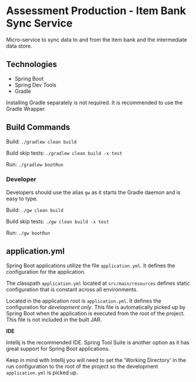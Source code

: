 # Assessment Production - Item Bank Sync Service
Micro-service to sync data to and from the item bank and the intermediate data store.

## Technologies

* Spring Boot
* Spring Dev Tools
* Gradle

Installing Gradle separately is not required.  It is recommended
to use the Gradle Wrapper.

## Build Commands

Build: ```./gradlew clean build```

Build skip tests: ```./gradlew clean build -x test```

Run: ```./gradlew bootRun```

### Developer

Developers should use the alias ```gw``` as it starts the Gradle daemon
and is easy to type.

Build: ```./gw clean build```

Build skip tests: ```./gw clean build -x test```

Run: ```./gw bootRun```

## application.yml

Spring Boot applications utilize the file ```application.yml```.  It defines
the configuration for the application.

The classpath ```application.yml``` located at ```src/main/resources``` defines
static configuration that is constant across all environments.

Located in the application root is ```application.yml```.  It defines the configuration
for *development only*.  This file is automatically picked up by Spring Boot
when the application is executed from the root of the project.  This file is not
included in the built JAR.

**IDE**

Intellij is the recommended IDE.  Spring Tool Suite is another option as it
has great support for Spring Boot applications.

Keep in mind with Intellij you will need to set the 'Working Directory' in the run configuration
to the root of the project so the development ```application.yml``` is picked up.
